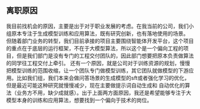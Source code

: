 ## 离职原因
我目前找机会的原因，主要是出于对于职业发展的考虑。在我当前的公司，我们小组原本专注于生成模型训练和应用算法，既有研究创新，也有落地使用的场景。
但随着部门业务的转型，我们目前承接的项目主要围绕智能体开发平台，这个项目的重点在于底层的运行框架，不在于大模型算法，所以这个是一个偏向工程的项目，但是我们部门是没有专门的工程交付团队的，因此部门想要把原本负责做算法的同学往工程交付上牵引。
还有一个原因，就是公司对于训练资源的规划，慢慢把模型训练的范围收缩，让一个团队专门做模型训练，其它团队就做模型的下游应用。比如我们组，我们本来会做问答场景的生成模型的sft或者强化学习的优化，但是最近可能这种研究就慢慢减少，现在主要做提示词自动生成和
自动优化的算法（业务方不用，缺少成就感）。出于上面两方面原因，我还是希望能够专注于大模型本身的训练和应用算法，想要找到一个偏向于技术的岗位。
